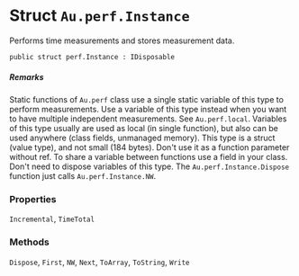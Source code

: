 # Struct `Au.perf.Instance`

Performs time measurements and stores measurement data.

```
public struct perf.Instance : IDisposable
```

##### Remarks

Static functions of `Au.perf` class use a single static variable of this type to perform measurements. Use a variable of this type instead when you want to have multiple independent measurements. See `Au.perf.local`. Variables of this type usually are used as local (in single function), but also can be used anywhere (class fields, unmanaged memory). This type is a struct (value type), and not small (184 bytes). Don't use it as a function parameter without ref. To share a variable between functions use a field in your class. Don't need to dispose variables of this type. The `Au.perf.Instance.Dispose` function just calls `Au.perf.Instance.NW`.

### Properties

`Incremental`, `TimeTotal`

### Methods

`Dispose`, `First`, `NW`, `Next`, `ToArray`, `ToString`, `Write`